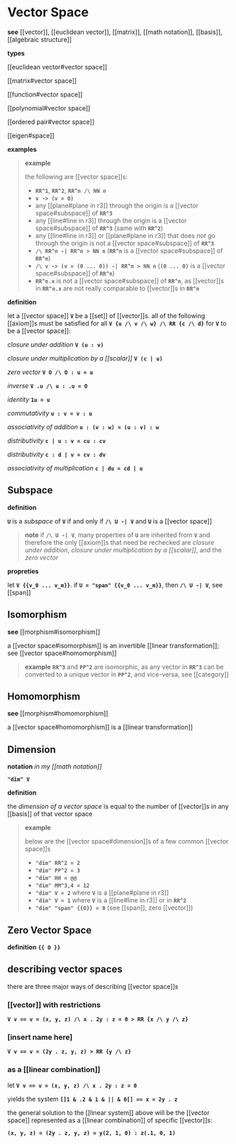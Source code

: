 # Vector Space

**see** [[vector]], [[euclidean vector]], [[matrix]], [[math notation]], [[basis]], [[algebraic structure]]

**types**

[[euclidean vector#vector space]]

[[matrix#vector space]]

[[function#vector space]]

[[polynomial#vector space]]

[[ordered pair#vector space]]

[[eigen#space]]

**examples**

> **example**
>
> the following are [[vector space]]s:
>
> - **`RR^1`**, **`RR^2`**, **`RR^n /\ NN n`**
> - **`v -> (v = O)`**
> - any [[plane#plane in r3]] through the origin is a [[vector space#subspace]] of **`RR^3`**
> - any [[line#line in r3]] through the origin is a [[vector space#subspace]] of **`RR^3`** (same with **`RR^2`**)
> - any [[line#line in r3]] or [[plane#plane in r3]] that does _not_ go through the origin is not a [[vector space#subspace]] of **`RR^3`**
> - **`/\ RR^n -| RR^n > NN n`** (**`RR^n`** is a [[vector space#subspace]] of **`RR^n`**)
> - **`/\ v -> (v = (0 ... 0)) -| RR^n > NN n`** (**`(0 ... 0)`** is a [[vector space#subspace]] of **`RR^n`**)
> - **`RR^n.x`** is not a [[vector space#subspace]] of **`RR^n`**, as [[vector]]s in **`RR^n.x`** are not really comparable to [[vector]]s in **`RR^n`**

**definition**

let a [[vector space]] **`V`** be a [[set]] of [[vector]]s. all of the following [[axiom]]s must be satisfied for all **`V {u /\ v /\ w} /\ RR {c /\ d}`** for **`V`** to be a [[vector space]]:

_closure under addition_ **`V (u : v)`**

_closure under multiplication by a [[scalar]]_ **`V (c | u)`**

_zero vector_ **`V O /\ O : u = u`**

_inverse_ **`V .u /\ u : .u = O`**

_identity_ **`1u = u`**

_commutativity_ **`u : v = v : u`**

_associativity of addition_ **`u : (v : w) = (u : v) : w`**

_distributivity_ **`c | u : v = cu : cv`**

_distributivity_ **`c : d | v = cv : dv`**

_associativity of multiplication_ **`c | du = cd | u`**

## Subspace

**definition**

**`U`** is a _subspace_ of **`V`** if and only if **`/\ U -| V`** and **`U`** is a [[vector space]]

> **note** if **`/\ U -| V`**, many properties of **`U`** are inherited from **`V`** and therefore the only [[axiom]]s that need be rechecked are _closure under addition_, _closure under multiplication by a [[scalar]]_, and the _zero vector_

**propreties**

let **`V {{v_0 ... v_m}}`**. if **`U = "span" {{v_0 ... v_m}}`**, then **`/\ U -| V`**, see [[span]]

## Isomorphism

**see** [[morphism#isomorphism]]

a [[vector space#isomorphism]] is an invertible [[linear transformation]]; see [[vector space#homomorphism]]

> **example** **`RR^3`** and **`PP^2`** are isomorphic, as any vector in **`RR^3`** can be converted to a unique vector in **`PP^2`**, and vice-versa, see [[category]]

## Homomorphism

**see** [[morphism#homomorphism]]

a [[vector space#homomorphism]] is a [[linear transformation]]

## Dimension

**notation** _in my [[math notation]]_

**`"dim" V`**

**definition**

the _dimension of a vector space_ is equal to the number of [[vector]]s in any [[basis]] of that vector space

> **example**
>
> below are the [[vector space#dimension]]s of a few common [[vector space]]s
>
> - **`"dim" RR^2 = 2`**
> - **`"dim" PP^2 = 3`**
> - **`"dim" HH = @@`**
> - **`"dim" MM^3,4 = 12`**
> - **`"dim" V = 2`** where **`V`** is a [[plane#plane in r3]]
> - **`"dim" V = 1`** where **`V`** is a [[line#line in r3]] or in **`RR^2`**
> - **`"dim" "span" {{O}} = 0`** (see [[span]], zero [[vector]])

## Zero Vector Space

**definition** **`{{ O }}`**

## describing vector spaces

there are three major ways of describing [[vector space]]s

### [[vector]] with restrictions

**`V v == v = (x, y, z) /\ x . 2y : z = 0 > RR {x /\ y /\ z}`**

### [insert name here]

**`V v == v = (2y . z, y, z) > RR {y /\ z}`**

### as a [[linear combination]]

let **`V v == v = (x, y, z) /\ x . 2y : z = 0`**

yields the system **`[]1 & .2 & 1 & || & 0[] == x = 2y . z`**

the general solution to the [[linear system]] above will be the [[vector space]] represented as a [[linear combination]] of specific [[vector]]s:

**`(x, y, z) = (2y . z, y, z) = y(2, 1, 0) : z(.1, 0, 1)`**
